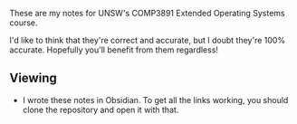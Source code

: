 These are my notes for UNSW's COMP3891 Extended Operating Systems course.

I'd like to think that they're correct and accurate, but I doubt they're 100% accurate. Hopefully you'll benefit from them regardless!

## Viewing
- I wrote these notes in Obsidian. To get all the links working, you should clone the repository and open it with that.
